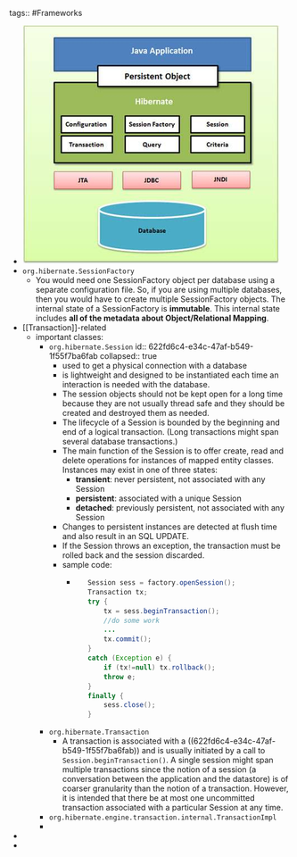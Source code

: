 tags:: #Frameworks

- ![image.png](../assets/image_1647302053648_0.png)
- `org.hibernate.SessionFactory`
	- You would need one SessionFactory object per database using a separate configuration file. So, if you are using multiple databases, then you would have to create multiple SessionFactory objects.
	  The internal state of a SessionFactory is **immutable**.
	  This internal state includes **all of the metadata about Object/Relational Mapping**.
- [[Transaction]]-related
	- important classes:
		- `org.hibernate.Session`
		  id:: 622fd6c4-e34c-47af-b549-1f55f7ba6fab
		  collapsed:: true
			- used to get a physical connection with a database
			- is lightweight and designed to be instantiated each time an interaction is needed with the database.
			- The session objects should not be kept open for a long time because they are not usually thread safe and they should be created and destroyed them as needed.
			- The lifecycle of a Session is bounded by the beginning and end of a logical transaction. (Long transactions might span several database transactions.)
			- The main function of the Session is to offer create, read and delete operations for instances of mapped entity classes. Instances may exist in one of three states:
				- **transient**: never persistent, not associated with any Session
				- **persistent**: associated with a unique Session
				- **detached**: previously persistent, not associated with any Session
			- Changes to persistent instances are detected at flush time and also result in an SQL UPDATE.
			- If the Session throws an exception, the transaction must be rolled back and the session discarded.
			- sample code:
				- ```java
				     Session sess = factory.openSession();
				     Transaction tx;
				     try {
				         tx = sess.beginTransaction();
				         //do some work
				         ...
				         tx.commit();
				     }
				     catch (Exception e) {
				         if (tx!=null) tx.rollback();
				         throw e;
				     }
				     finally {
				         sess.close();
				     }
				  ```
		- `org.hibernate.Transaction`
			- A transaction is associated with a ((622fd6c4-e34c-47af-b549-1f55f7ba6fab)) and is usually initiated by a call to `Session.beginTransaction()`. A single session might span multiple transactions since the notion of a session (a conversation between the application and the datastore) is of coarser granularity than the notion of a transaction. However, it is intended that there be at most one uncommitted transaction associated with a particular Session at any time.
		- `org.hibernate.engine.transaction.internal.TransactionImpl`
		-
-
-